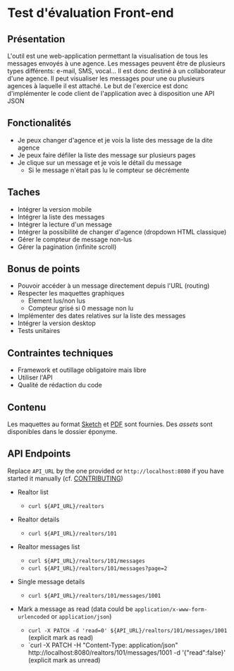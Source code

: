 # Test d'évaluation Front-end 

## Présentation

L'outil est une web-application permettant la visualisation de tous les messages envoyés à une agence.
Les messages peuvent être de plusieurs types différents: e-mail, SMS, vocal...
Il est donc destiné à un collaborateur d'une agence. Il peut visualiser les messages pour une ou plusieurs agences à laquelle il est attaché.
Le but de l'exercice est donc d'implémenter le code client de l'application avec à disposition une API JSON

## Fonctionalités

* Je peux changer d'agence et je vois la liste des message de la dite agence
* Je peux faire défiler la liste des message sur plusieurs pages
* Je clique sur un message et je vois le détail du message
  * Si le message n'était pas lu le compteur se décrémente

## Taches

* Intégrer la version mobile
* Intégrer la liste des messages
* Intégrer la lecture d'un message
* Intégrer la possibilité de changer d'agence (dropdown HTML classique)
* Gérer le compteur de message non-lus
* Gérer la pagination (infinite scroll)

## Bonus de points

* Pouvoir accéder à un message directement depuis l'URL (routing)
* Respecter les maquettes graphiques 
  * Element lus/non lus
  * Compteur grisé si 0 message non lu
* Implémenter des dates relatives sur la liste des messages
* Intégrer la version desktop
* Tests unitaires

## Contraintes techniques

* Framework et outillage obligatoire mais libre
* Utiliser l'API
* Qualité de rédaction du code

## Contenu

Les maquettes au format [Sketch](https://www.sketch.com) et [PDF](Maquettes.pdf) sont fournies.
Des *assets* sont disponibles dans le dossier éponyme.

## API Endpoints

Replace `API_URL` by the one provided or `http://localhost:8080` if you have started it manually (cf. [CONTRIBUTING](CONTRIBUTING.md))

* Realtor list
  * `curl ${API_URL}/realtors`

* Realtor details
  * `curl ${API_URL}/realtors/101`

* Realtor messages list
  * `curl ${API_URL}/realtors/101/messages`
  * `curl ${API_URL}/realtors/101/messages?page=2`

* Single message details
  * `curl ${API_URL}/realtors/101/messages/1001`

* Mark a message as read (data could be `application/x-www-form-urlencoded` or `application/json`)
  * `curl -X PATCH -d 'read=0' ${API_URL}/realtors/101/messages/1001` (explicit mark as read)
  * `curl -X PATCH -H "Content-Type: application/json" http://localhost:8080/realtors/101/messages/1001 -d '{"read":false}' (explicit mark as unread)
